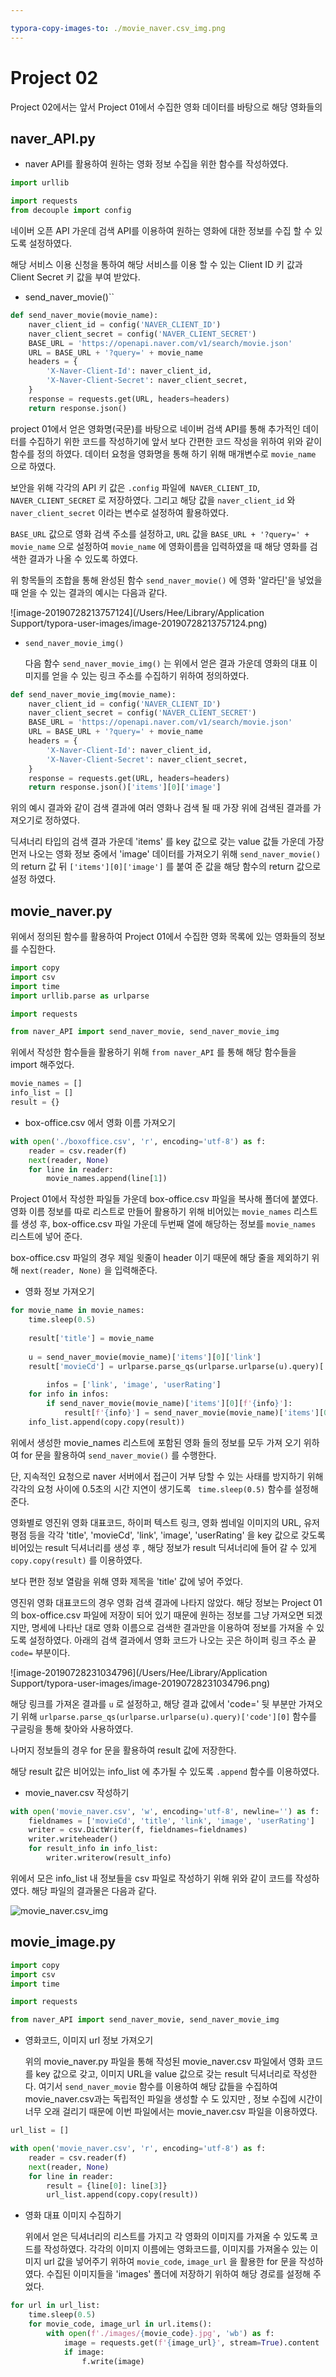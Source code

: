 ```yaml
---

typora-copy-images-to: ./movie_naver.csv_img.png
---
```


# Project 02

  Project 02에서는 앞서 Project 01에서 수집한 영화 데이터를 바탕으로 해당 영화들의 

## naver_API.py

- naver API를 활용하여 원하는 영화 정보 수집을 위한 함수를 작성하였다.

```python
import urllib

import requests
from decouple import config
```

  네이버 오픈 API 가운데 검색 API를 이용하여 원하는 영화에 대한 정보를 수집 할 수 있도록 설정하였다.

  해당 서비스 이용 신청을 통하여 해당 서비스를 이용 할 수 있는 Client ID 키 값과 Client Secret 키 값을 부여 받았다.



- send_naver_movie()``

```python
def send_naver_movie(movie_name):
    naver_client_id = config('NAVER_CLIENT_ID')
    naver_client_secret = config('NAVER_CLIENT_SECRET')
    BASE_URL = 'https://openapi.naver.com/v1/search/movie.json'
    URL = BASE_URL + '?query=' + movie_name
    headers = {
        'X-Naver-Client-Id': naver_client_id,
        'X-Naver-Client-Secret': naver_client_secret,
    }
    response = requests.get(URL, headers=headers)
    return response.json()
```

  project 01에서 얻은 영화명(국문)를 바탕으로 네이버 검색 API를 통해 추가적인 데이터를 수집하기 위한 코드를 작성하기에 앞서 보다 간편한 코드 작성을 위하여 위와 같이 함수를 정의 하였다. 데이터 요청을 영화명을 통해 하기 위해 매개변수로 ``movie_name`` 으로 하였다.

  보안을 위해 각각의 API 키 값은 ``.config`` 파일에`` NAVER_CLIENT_ID``, ``NAVER_CLIENT_SECRET`` 로 저장하였다. 그리고 해당 값을 ``naver_client_id`` 와 ``naver_client_secret`` 이라는 변수로 설정하여 활용하였다.

  ``BASE_URL`` 값으로 영화 검색 주소를 설정하고, ``URL`` 값을 ``BASE_URL + '?query=' + movie_name`` 으로 설정하여 ``movie_name`` 에 영화이름을 입력하였을 때 해당 영화를 검색한 결과가 나올 수 있도록 하였다.

  위 항목들의 조합을 통해 완성된 함수 ``send_naver_movie()`` 에 영화 '알라딘'을  넣었을 때 얻을 수 있는 결과의 예시는 다음과 같다.

![image-20190728213757124](/Users/Hee/Library/Application Support/typora-user-images/image-20190728213757124.png)



- ``send_naver_movie_img()``

  다음 함수 ``send_naver_movie_img()`` 는 위에서 얻은 결과 가운데 영화의 대표 이미지를 얻을 수 있는 링크 주소를 수집하기 위하여 정의하였다.

```python
def send_naver_movie_img(movie_name):
    naver_client_id = config('NAVER_CLIENT_ID')
    naver_client_secret = config('NAVER_CLIENT_SECRET')
    BASE_URL = 'https://openapi.naver.com/v1/search/movie.json'
    URL = BASE_URL + '?query=' + movie_name
    headers = {
        'X-Naver-Client-Id': naver_client_id,
        'X-Naver-Client-Secret': naver_client_secret,
    }
    response = requests.get(URL, headers=headers) 
    return response.json()['items'][0]['image']
```

  위의 예시 결과와 같이 검색 결과에 여러 영화나 검색 될 때 가장 위에 검색된 결과를 가져오기로 정하였다.

  딕셔너리 타입의 검색 결과 가운데 'items' 를 key 값으로 갖는 value 값들 가운데 가장 먼저 나오는 영화 정보 중에서 'image' 데이터를 가져오기 위해 ``send_naver_movie()`` 의 return 값 뒤 ``['items'][0]['image']`` 를 붙여 준 값을 해당 함수의 return 값으로 설정 하였다.





## movie_naver.py

  위에서 정의된 함수를 활용하여 Project 01에서 수집한 영화 목록에 있는 영화들의 정보를 수집한다.

```python
import copy
import csv
import time
import urllib.parse as urlparse

import requests

from naver_API import send_naver_movie, send_naver_movie_img
```

  위에서 작성한 함수들을 활용하기 위해 ``from naver_API`` 를 통해 해당 함수들을 import 해주었다.

```python
movie_names = []
info_list = []
result = {}
```



-  box-office.csv 에서 영화 이름 가져오기

```python
with open('./boxoffice.csv', 'r', encoding='utf-8') as f:
    reader = csv.reader(f)
    next(reader, None)
    for line in reader:
        movie_names.append(line[1])
```

  Project 01에서 작성한 파일들 가운데 box-office.csv 파일을 복사해 폴더에 붙였다.  영화 이름 정보를 따로 리스트로 만들어 활용하기 위해 비어있는 ``movie_names`` 리스트를 생성 후, box-office.csv 파일 가운데 두번째 열에 해당하는 정보를  ``movie_names`` 리스트에 넣어 준다.

   box-office.csv 파일의 경우 제일 윗줄이 header 이기 때문에 해당 줄을 제외하기 위해 ``next(reader, None)`` 을 입력해준다.

 

- 영화 정보 가져오기

```python
for movie_name in movie_names:
    time.sleep(0.5)
    
    result['title'] = movie_name
    
    u = send_naver_movie(movie_name)['items'][0]['link']
    result['movieCd'] = urlparse.parse_qs(urlparse.urlparse(u).query)['code'][0]
    
		infos = ['link', 'image', 'userRating']
    for info in infos:
        if send_naver_movie(movie_name)['items'][0][f'{info}']:
            result[f'{info}'] = send_naver_movie(movie_name)['items'][0][f'{info}']
    info_list.append(copy.copy(result))
```

  위에서 생성한 movie_names 리스트에 포함된 영화 들의 정보를 모두 가져 오기 위하여 for 문을 활용하여	``send_naver_movie()`` 를 수행한다.

  단, 지속적인 요청으로 naver 서버에서 접근이 거부 당할 수 있는 사태를 방지하기 위해 각각의 요청 사이에 0.5초의 시간 지연이 생기도록  `` time.sleep(0.5)`` 함수를 설정해준다.

  영화별로 영진위 영화 대표코드, 하이퍼 텍스트 링크, 영화 썸네일 이미지의 URL, 유저 평점 등을 각각 'title', 'movieCd', 'link', 'image', 'userRating' 을 key 값으로 갖도록  비어있는 result 딕셔너리를 생성 후 , 해당 정보가 result 딕셔너리에 들어 갈 수 있게 ``copy.copy(result)`` 를 이용하였다. 

  보다 편한 정보 열람을 위해 영화 제목을 'title' 값에 넣어 주었다.

  영진위 영화 대표코드의 경우 영화 검색 결과에 나타지 않았다. 해당 정보는 Project 01의 box-office.csv 파일에 저장이 되어 있기 때문에 원하는 정보를 그냥 가져오면 되겠지만,  명세에 나타난 대로 영화 이름으로 검색한 결과만을 이용하여 정보를 가져올 수 있도록 설정하였다.  아래의 검색 결과에서 영화 코드가 나오는 곳은 하이퍼 링크 주소 끝 ``code=`` 부분이다. 

![image-20190728231034796](/Users/Hee/Library/Application Support/typora-user-images/image-20190728231034796.png)

해당 링크를 가져온 결과를 ``u`` 로 설정하고, 해당 결과 값에서 'code=' 뒷 부분만 가져오기 위해 ``urlparse.parse_qs(urlparse.urlparse(u).query)['code'][0]`` 함수를 구글링을 통해 찾아와 사용하였다. 

  나머지 정보들의 경우 for 문을 활용하여 result 값에 저장한다.

  해당 result 값은 비어있는 info_list 에 추가될 수 있도록 ``.append`` 함수를 이용하였다.



- movie_naver.csv 작성하기

```python
with open('movie_naver.csv', 'w', encoding='utf-8', newline='') as f:
    fieldnames = ['movieCd', 'title', 'link', 'image', 'userRating']
    writer = csv.DictWriter(f, fieldnames=fieldnames)
    writer.writeheader()
    for result_info in info_list:
        writer.writerow(result_info)
```

  위에서 모은 info_list 내 정보들을 csv 파일로 작성하기 위해 위와 같이 코드를 작성하였다. 해당 파일의 결과물은 다음과 같다.

![movie_naver.csv_img](/Users/Hee/study_sw/submission/projects/pjt02/movie_naver.csv_img.png)

## movie_image.py 

```python
import copy
import csv
import time

import requests

from naver_API import send_naver_movie, send_naver_movie_img
```

- 영화코드, 이미지 url 정보 가져오기

  위의 movie_naver.py 파일을 통해 작성된 movie_naver.csv 파일에서 영화 코드를 key 값으로 갖고, 이미지 URL을 value 값으로 갖는 result 딕셔너리로 작성한다. 여기서 ``send_naver_movie`` 함수를 이용하여 해당 값들을 수집하여 movie_naver.csv과는 독립적인 파일을 생성할 수 도 있지만 , 정보 수집에 시간이 너무 오래 걸리기 때문에 이번 파일에서는 movie_naver.csv 파일을 이용하였다.

```python
url_list = []

with open('movie_naver.csv', 'r', encoding='utf-8') as f:
    reader = csv.reader(f)
    next(reader, None)
    for line in reader:
        result = {line[0]: line[3]}
        url_list.append(copy.copy(result))
```

- 영화 대표 이미지 수집하기

  위에서 얻은 딕셔너리의 리스트를 가지고 각 영화의 이미지를 가져올 수 있도록 코드를 작성하였다. 각각의 이미지 이름에는 영화코드를, 이미지를 가져올수 있는 이미지 url 값을 넣어주기 위하여 ``movie_code``, ``image_url`` 을 활용한 for 문을 작성하였다. 수집된 이미지들을 'images' 폴더에 저장하기 위하여 해당 경로를 설정해 주었다.

```python
for url in url_list:
    time.sleep(0.5)
    for movie_code, image_url in url.items():
        with open(f'./images/{movie_code}.jpg', 'wb') as f:
            image = requests.get(f'{image_url}', stream=True).content
            if image:
                f.write(image)
```

